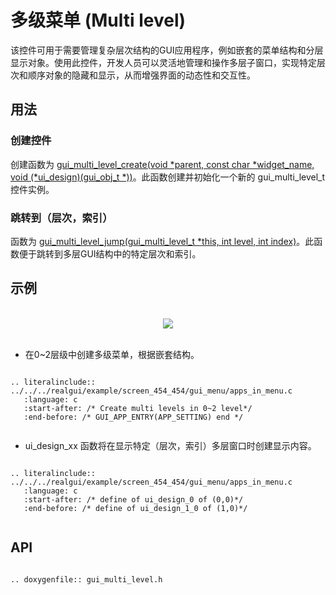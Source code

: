 # 多级菜单 (Multi level)

该控件可用于需要管理复杂层次结构的GUI应用程序，例如嵌套的菜单结构和分层显示对象。使用此控件，开发人员可以灵活地管理和操作多层子窗口，实现特定层次和顺序对象的隐藏和显示，从而增强界面的动态性和交互性。

## 用法

### 创建控件
创建函数为 [gui_multi_level_create(void *parent, const char *widget_name, void (*ui_design)(gui_obj_t *))](#gui_multi_level_create)。此函数创建并初始化一个新的 gui_multi_level_t 控件实例。

### 跳转到（层次，索引）
函数为 [gui_multi_level_jump(gui_multi_level_t *this, int level, int index)](#gui_multi_level_jump)。此函数便于跳转到多层GUI结构中的特定层次和索引。

## 示例
<br>
<div style="text-align: center"><img src="https://docs.realmcu.com/HoneyGUI/image/widgets/multi_level.gif"  /></div>
<br>

- 在0~2层级中创建多级菜单，根据嵌套结构。
```eval_rst

.. literalinclude:: ../../../realgui/example/screen_454_454/gui_menu/apps_in_menu.c
   :language: c
   :start-after: /* Create multi levels in 0~2 level*/
   :end-before: /* GUI_APP_ENTRY(APP_SETTING) end */


```
- ui_design_xx 函数将在显示特定（层次，索引）多层窗口时创建显示内容。
```eval_rst

.. literalinclude:: ../../../realgui/example/screen_454_454/gui_menu/apps_in_menu.c
   :language: c
   :start-after: /* define of ui_design_0 of (0,0)*/
   :end-before: /* define of ui_design_1_0 of (1,0)*/


```
<span id = "gui_multi_level_create">

## API

</span>

```eval_rst

.. doxygenfile:: gui_multi_level.h

```
